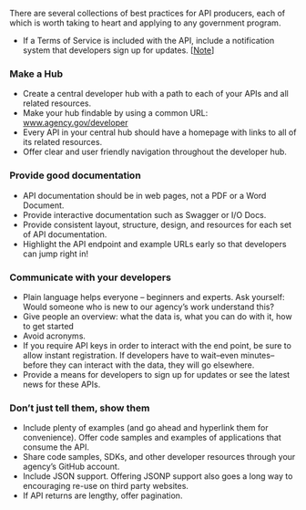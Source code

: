 There are several collections of best practices for API producers, each of which is worth taking to heart and applying to any government program.  


* If a Terms of Service is included with the API, include a notification system that developers sign up for updates.  [[Note](https://github.com/GSA/API-Resources/issues/3)]

### Make a Hub
* Create a central developer hub with a path to each of your APIs and all related resources.
* Make your hub findable by using a common URL:  www.agency.gov/developer
* Every API in your central hub should have a homepage with  links to all of its related resources.
* Offer clear and user friendly navigation throughout the developer hub.  

### Provide good documentation  
* API documentation should be in web pages, not a PDF or a Word Document.
* Provide interactive documentation such as Swagger or I/O Docs.
* Provide consistent layout, structure, design, and resources for each set of API documentation.
* Highlight the API endpoint and example URLs early so that developers can jump right in!  

### Communicate with your developers  
* Plain language helps everyone – beginners and experts.  Ask yourself: Would someone who is new to our agency’s work understand this?
* Give people an overview: what the data is, what you can do with it, how to get started
* Avoid acronyms.
* If you require API keys in order to interact with the end point, be sure to allow instant registration.  If developers have to wait–even minutes–before they can interact with the data, they will go elsewhere.
* Provide a means for developers to sign up for updates or see the latest news for these APIs.  

### Don’t just tell them, show them  
* Include plenty of examples (and go ahead and hyperlink them for convenience). Offer code samples and examples of applications that consume the API.
* Share code samples, SDKs, and other developer resources through your agency’s GitHub account.
* Include JSON support.  Offering JSONP support also goes a long way to encouraging re-use on third party websites.
* If API returns are lengthy, offer pagination.
